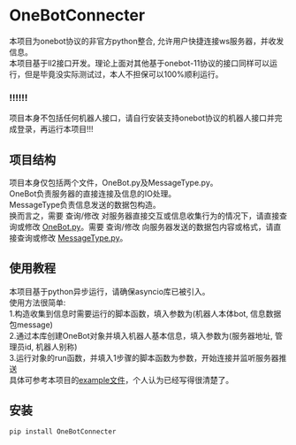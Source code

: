 # OneBotConnecter
本项目为onebot协议的非官方python整合, 允许用户快捷连接ws服务器，并收发信息。<br>
本项目基于ll2接口开发。理论上面对其他基于onebot-11协议的接口同样可以运行，但是毕竟没实际测试过，本人不担保可以100%顺利运行。

### !!!!!!
项目本身不包括任何机器人接口，请自行安装支持onebot协议的机器人接口并完成登录，再运行本项目!!!

## 项目结构
项目本身仅包括两个文件，OneBot.py及MessageType.py。<br>
OneBot负责服务器的直接连接及信息的IO处理。<br>
MessageType负责信息发送的数据包构造。<br>
换而言之，需要 查询/修改 对服务器直接交互或信息收集行为的情况下，请直接查询或修改 [OneBot.py](https://github.com/Sugar51243/OneBotConnecter/blob/main/src/OneBotConnecter/OneBot.py)。需要 查询/修改 向服务器发送的数据包内容或格式，请直接查询或修改 [MessageType.py](https://github.com/Sugar51243/OneBotConnecter/blob/main/src/OneBotConnecter/MessageType.py)。

## 使用教程
本项目基于python异步运行，请确保asyncio库已被引入。<br>
使用方法很简单:<br>
1.构造收集到信息时需要运行的脚本函数，填入参数为(机器人本体bot, 信息数据包message)<br>
2.通过本库创建OneBot对象并填入机器人基本信息，填入参数为(服务器地址, 管理员id, 机器人别称)<br>
3.运行对象的run函数，并填入1步骤的脚本函数为参数，开始连接并监听服务器推送<br>
具体可参考本项目的[example文件](https://github.com/Sugar51243/OneBotConnecter/blob/main/test/main.py)，个人认为已经写得很清楚了。

## 安装
`pip install OneBotConnecter`
